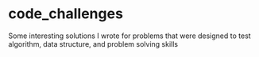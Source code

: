 # code_challenges
Some interesting solutions I wrote for problems that were designed to test algorithm, data structure, and problem solving skills

